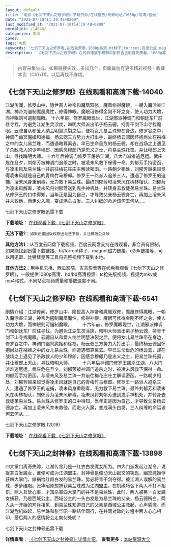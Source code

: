 ```yaml
---
layout: default
title: '电影《七剑下天山之修罗眼》下载资源/在线播放/视频地址/1080p/高清/蓝光'
date: "2021-07-10T14:39:48+0800"
last_modified_at: "2021-07-10T14:39:48+0800"
permalink: /14040/
categories: 电影
cover:
tags: 电影
keywords: '七剑下天山之修罗眼,在线免费看,1080p高清,bt种子,torrent,百度云盘,magnet,磁力链,迅雷下载资源'
description: '《七剑下天山之修罗眼》在线云播放手机西瓜影院吉吉影音免费看，1080p高清bd/hd未删减完整版和tc抢先枪版，mkv/mp4格式，附带bt/torrent种子、magnet/磁力链、百度云盘、网盘资源迅雷下载链接'
---
```


>内容采集生成，如果链接失效，多试几个，页面最后有更多精彩视频！收藏本页（Ctrl+D)，以后再找不麻烦。


## 《七剑下天山之修罗眼》在线观看和高清下载-14040

江湖传闻，修罗山中，隐世高人神帝和魔凰双修，魔凰修得魔眼，一朝入魔涂害江湖，神帝为遏制魔凰魔性，修得神眼。魔眼可修得金刚不坏之身，使人功力大增，而神眼则可遏制魔眼。 十六年前，修罗魔眼现世，江湖邪派神调门和朝廷东厂前往寻找，为避免江湖生灵涂炭，晦明大师派出弟子杨云骢，持青干剑下山寻找魔眼。云骢自从和爱人纳兰明慧决裂之后，便将女儿易兰珠带在身边，修罗谷之中，神调门幽冥魔姬和徐福，杨云骢三方势力大打出手，最终杨云骢因怀抱尚处在襁褓之中的女儿易兰珠，而遭遇暗算离去。早已生命垂危的杨云骢，却在战场之上遇见了杀敌救人的少年穆郎，因感念穆郎乃是忠义之士，将易兰珠托孤，并让穆郎上天山，寻找晦明大师。 十六年后神调门修罗王屠杀江湖，八大门派难逃厄运。武庄危在旦夕，刘郁芳被神调门追杀之时，被凌未风救下保得一命。刘郁芳手持密函，与凌未风及易兰珠一共前往梅花庄庄主解读密函。一路朝夕相处，刘郁芳越来越觉得凌未风就是自己的青梅竹马穆郎。修罗王一路派人追杀三人，遭遇了修罗王的追捕，凌未风身重剧毒，无力救下易兰珠。最终刘郁芳和凌未风在树林相认，刘郁芳为凌未风解毒，凌未风将刘郁芳送到鬼手神机处，并转身去救徒弟易兰珠。易兰珠从修罗王的口中得知，当年正是因为自己，才导致父亲杨云骢身亡，再加上凌未风并未救他，而走火入魔，变成满头白发。三人纠缠的命运该何去何从.....


七剑下天山之修罗眼迅雷下载

**下载地址**： [在线观看下载 《七剑下天山之修罗眼》](https://www.993dy.com//vod-detail-id-34735.html) 


**无法下载?**：`如果迅雷因版权原因无法下载，关注微信公众号 `

**其他方法1**：从百度云网盘下载视频，百度云网盘支持在线观看，非会员有限制，如果能找到迅雷下载链接、bt/torrent种子、magnet磁力链接、e2dk链接等，可以用迅雷、比特彗星等工具将完整视频下载到本地。

**其他方法2**：用手机云播、西瓜影院、吉吉影音等在线免费观看《七剑下天山之修罗眼》，一般提供1080p高清、hd/bd高清视频、tc抢先版视频，视频为mkv或mp4格式，不同站点视频质量和播放速度不同。


## 《七剑下天山之修罗眼》在线观看和高清下载-6541

剧情介绍：江湖传闻，修罗山中，隐世高人神帝和魔凰双修，魔凰修得魔眼，一朝入魔涂害江湖，神帝为遏制魔凰魔性，修得神眼。魔眼可修得金刚不坏之身，使人功力大增，而神眼则可遏制魔眼。 　　十六年前，修罗魔眼现世，江湖邪派神调门和朝廷东厂前往寻找，为避免江湖生灵涂炭，晦明大师派出弟子杨云骢，持青干剑下山寻找魔眼。云骢自从和爱人纳兰明慧决裂之后，便将女儿易兰珠带在身边，修罗谷之中，神调门幽冥魔姬和徐福，杨云骢三方势力大打出手，最终杨云骢因怀抱尚处在襁褓之中的女儿易兰珠，而遭遇暗算离去。早已生命垂危的杨云骢，却在战场之上遇见了杀敌救人的少年穆郎，因感念穆郎乃是忠义之士，将易兰珠托孤，并让穆郎上天山，寻找晦明大师。 　　十六年后神调门修罗王屠杀江湖，八大门派难逃厄运。武庄危在旦夕，刘郁芳被神调门追杀之时，被凌未风救下保得一命。刘郁芳手持密函，与凌未风及易兰珠一共前往梅花庄庄主解读密函。一路朝夕相处，刘郁芳越来越觉得凌未风就是自己的青梅竹马穆郎。修罗王一路派人追杀三人，遭遇了修罗王的追捕，凌未风身重剧毒，无力救下易兰珠。最终刘郁芳和凌未风在树林相认，刘郁芳为凌未风解毒，凌未风将刘郁芳送到鬼手神机处，并转身去救徒弟易兰珠。易兰珠从修罗王的口中得知，当年正是因为自己，才导致父亲杨云骢身亡，再加上凌未风并未救他，而走火入魔，变成满头白发。三人纠缠的命运该何去何从.....


七剑下天山之修罗眼 (2019)

**下载地址**： [在线观看下载 《七剑下天山之修罗眼》](https://www.btbtdy.me/btdy/dy14738.html) 


## 《七剑下天山之封神骨》在线观看和高清下载-13898

四大掌门离奇失踪，江湖传言乃是一红衣白发魔女所为。四大门派发起江湖令，说捉拿白发魔女，谁便可成为江湖盟主。封神骨是催动天山密文的钥匙，幽冥魔姬俘获四大掌门，嫁祸给红颜白发的易兰珠。势必将青干剑夺得。被江湖人误解的易兰珠，步步维艰。张华昭原想捕获易兰珠成为江湖盟主，在机缘巧合下两人不打不相识。两人互诉心事，才知杀害四大掌门的并不是易兰珠，此时，两人被另一白发魔女捕获，乃是西域公主。西域公主的一头白发是为易兰珠的父亲，杨云骢所白。两人从一开始的短兵相见，到易兰珠知道自己的父亲是西域公主救起，心声感激。而江湖危机四起，易兰珠和张华昭一路结伴同行，在共同对敌的过程中两人心心相印，最后两人的感情将会走向何处呢？


七剑下天山之封神骨迅雷下载

**详情查看**： [《七剑下天山之封神骨》详情介绍](/movie/13898/)， **查看更多**：[本站资源大全](/movie/t/all/)

